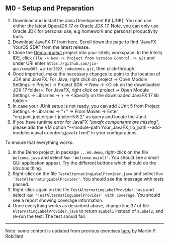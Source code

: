 ## M0 - Setup and Preparation

1. Download and install the Java Development Kit (JDK). You can use eitther the latest [OpenJDK 17](https://jdk.java.net/17/) or [Oracle JDK 17](https://www.oracle.com/java/technologies/javase/jdk17-archive-downloads.html). Note, you can only use Oracle JDK for personal use, e.g homework and personal productivity tools.
2. Download JavaFX 17 from [here](https://gluonhq.com/products/javafx/). Scroll down the page to find "JavaFX YourOS SDK" from the latest release.
3. Clone the [Demo project](https://github.com/jin-guo/comp303_winter2022_codedemos) project into your Intellij workspace. In the Intellij IDE, click `File -> New -> Project from Version Control -> Git` and under URI enter `https://github.com/jin-guo/comp303_winter2022_codedemos.git`, then click-through.
4. Once imported, make the necessary changes to point to the location of JDK and JavaFX. For Java, right click on project -> Open Module Settings -> Project -> Project SDK -> New -> <Click on the downloaded JDK 17 folder>. For JavaFX, right click on project -> Open Module Settings -> Libraries -> + -> <Specify on the downloaded JavaFX 17 lib folder>
5. In case your JUnit setup is not ready, you can add JUnit 5 from Project Settings -> Libraries -> "+" -> From Maven -> Enter "org.junit.jupiter:junit-jupiter:5.8.2" as query and locate the Junit.
6. If you have runtime error for JavaFX *"javafx components are missing"*, please add the VM option “--module-path Your_JavaFX_lib_path --add-modules=javafx.controls,javafx.fxml" in your configurations.

To ensure that everything works:

1. In the Demo project, in package `...m0.demo`, right-click on the file `Welcome.java` and select `Run 'Welcome.main()'`. You should see a small GUI application appear. Try the different buttons which should do the obvious thing.
2. Right-click on the file `TestAlternatingLabelProvider.java` and select ``Run 'TestAlternatingLabelProvider'``. You should see the message with tests passed.
3. Right-click again on the file `TestAlternatingLabelProvider.java` and select `Run 'TestAlternatingLabelProvider' with Coverage`. You should see a report showing coverage information.
4. Once everything works as described above, change line 37 of file `AlternatingLabelProvider.java` to return `aLabel1` instead of `aLabel2`, and re-run the test. The test should fail.

---
Note: some content is updated from previous exercises [here](https://github.com/prmr/SoftwareDesign/blob/master/modules/Module-00.md) by Martin P. Robillard
